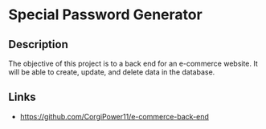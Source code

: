 # Special Password Generator

## Description
The objective of this project is to a back end for an e-commerce website. It will be able to create, update, and delete data in the database.

## Links
-  https://github.com/CorgiPower11/e-commerce-back-end
 